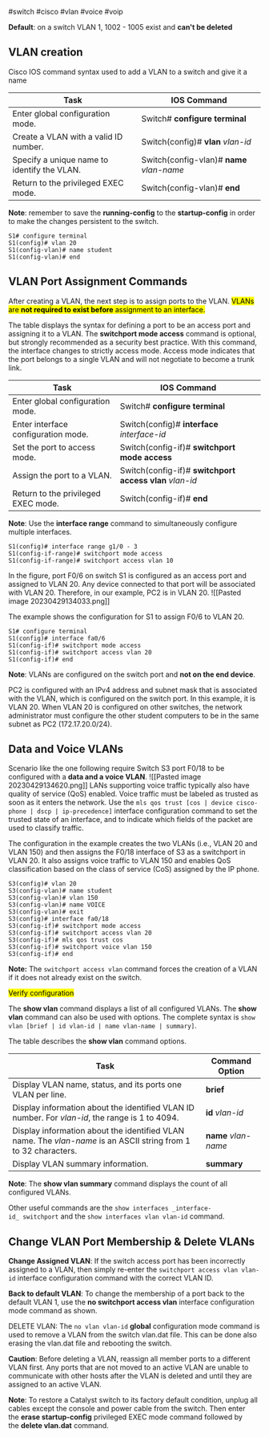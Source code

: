 #switch #cisco #vlan #voice #voip

**Default**: on a switch VLAN 1, 1002 - 1005 exist and **can't be deleted**
## VLAN creation

Cisco IOS command syntax used to add a VLAN to a switch and give it a name

|**Task**|**IOS Command**|
| --- | --- |
|Enter global configuration mode.|Switch# **configure terminal**|
|Create a VLAN with a valid ID number.|Switch(config)# **vlan** _vlan-id_|
|Specify a unique name to identify the VLAN.|Switch(config-vlan)# **name** _vlan-name_|
|Return to the privileged EXEC mode.|Switch(config-vlan)# **end**|

**Note**: remember to save the **running-config** to the **startup-config** in order to make the changes persistent to the switch.

```
S1# configure terminal
S1(config)# vlan 20
S1(config-vlan)# name student
S1(config-vlan)# end
```

## VLAN Port Assignment Commands

After creating a VLAN, the next step is to assign ports to the VLAN. <mark>VLANs are **not required to exist before** assignment to an interface.</mark>

The table displays the syntax for defining a port to be an access port and assigning it to a VLAN. The **switchport mode access** command is optional, but strongly recommended as a security best practice. With this command, the interface changes to strictly access mode. Access mode indicates that the port belongs to a single VLAN and will not negotiate to become a trunk link.

|**Task**|**IOS Command**|
| --- | --- |
|Enter global configuration mode.|Switch# **configure terminal**|
|Enter interface configuration mode.|Switch(config)# **interface** _interface-id_|
|Set the port to access mode.|Switch(config-if)# **switchport mode access**|
|Assign the port to a VLAN.|Switch(config-if)# **switchport access vlan** _vlan-id_|
|Return to the privileged EXEC mode.|Switch(config-if)# **end**|

**Note**: Use the **interface range** command to simultaneously configure multiple interfaces.

```
S1(config)# interface range g1/0 - 3
S1(config-if-range)# switchport mode access
S1(config-if-range)# switchport access vlan 10
```

In the figure, port F0/6 on switch S1 is configured as an access port and assigned to VLAN 20. Any device connected to that port will be associated with VLAN 20. Therefore, in our example, PC2 is in VLAN 20.
![[Pasted image 20230429134033.png]]

The example shows the configuration for S1 to assign F0/6 to VLAN 20.

```
S1# configure terminal
S1(config)# interface fa0/6
S1(config-if)# switchport mode access
S1(config-if)# switchport access vlan 20
S1(config-if)# end
```

**Note**: VLANs are configured on the switch port and **not on the end device**. 

PC2 is configured with an IPv4 address and subnet mask that is associated with the VLAN, which is configured on the switch port. In this example, it is VLAN 20. When VLAN 20 is configured on other switches, the network administrator must configure the other student computers to be in the same subnet as PC2 (172.17.20.0/24).

## Data and Voice VLANs

Scenario like the one following require Switch S3 port F0/18 to be configured with a **data and a voice VLAN**.
![[Pasted image 20230429134620.png]]
LANs supporting voice traffic typically also have quality of service (QoS) enabled. Voice traffic must be labeled as trusted as soon as it enters the network. Use the `mls qos trust [cos | device cisco-phone | dscp | ip-precedence]` interface configuration command to set the trusted state of an interface, and to indicate which fields of the packet are used to classify traffic.

The configuration in the example creates the two VLANs (i.e., VLAN 20 and VLAN 150) and then assigns the F0/18 interface of S3 as a switchport in VLAN 20. It also assigns voice traffic to VLAN 150 and enables QoS classification based on the class of service (CoS) assigned by the IP phone.

```
S3(config)# vlan 20
S3(config-vlan)# name student
S3(config-vlan)# vlan 150
S3(config-vlan)# name VOICE
S3(config-vlan)# exit
S3(config)# interface fa0/18
S3(config-if)# switchport mode access
S3(config-if)# switchport access vlan 20
S3(config-if)# mls qos trust cos
S3(config-if)# switchport voice vlan 150
S3(config-if)# end
```

**Note:** The `switchport access vlan` command forces the creation of a VLAN if it does not already exist on the switch.

<mark>Verify configuration</mark>

The **show vlan** command displays a list of all configured VLANs. The **show vlan** command can also be used with options. The complete syntax is `show vlan [brief | id vlan-id | name vlan-name | summary]`.

The table describes the **show vlan** command options.

|Task|Command Option|
| --- | --- |
|Display VLAN name, status, and its ports one VLAN per line.|**brief**|
|Display information about the identified VLAN ID number. For _vlan-id_, the range is 1 to 4094.|**id** _vlan-id_|
|Display information about the identified VLAN name. The _vlan-name_ is an ASCII string from 1 to 32 characters.|**name** _vlan-name_|
|Display VLAN summary information.|**summary**|

**Note**: The **show vlan summary** command displays the count of all configured VLANs.

Other useful commands are the `show interfaces _interface-id_ switchport` and the `show interfaces vlan vlan-id` command.

## Change VLAN Port Membership & Delete VLANs

**Change Assigned VLAN**: If the switch access port has been incorrectly assigned to a VLAN, then simply re-enter the `switchport access vlan vlan-id` interface configuration command with the correct VLAN ID.

**Back to default VLAN**: To change the membership of a port back to the default VLAN 1, use the **no switchport access vlan** interface configuration mode command as shown.

DELETE VLAN: The `no vlan vlan-id` **global** configuration mode command is used to remove a VLAN from the switch vlan.dat file. This can be done also erasing the vlan.dat file and rebooting the switch.

**Caution**: Before deleting a VLAN, reassign all member ports to a different VLAN first. Any ports that are not moved to an active VLAN are unable to communicate with other hosts after the VLAN is deleted and until they are assigned to an active VLAN.

**Note**: To restore a Catalyst switch to its factory default condition, unplug all cables except the console and power cable from the switch. Then enter the **erase startup-config** privileged EXEC mode command followed by the **delete vlan.dat** command.

